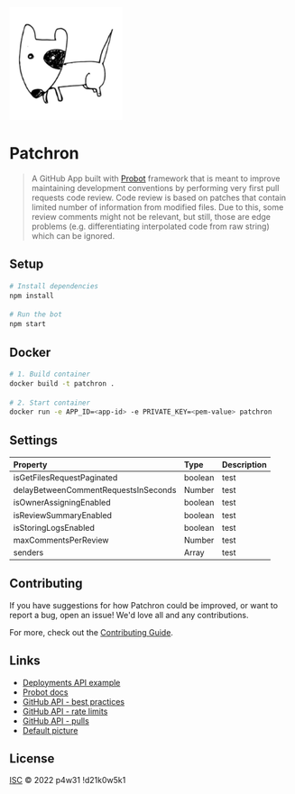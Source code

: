 <img src="https://github.com/trolit/Patchron/blob/master/picture.jpg" alt="Bot default avatar" height="200"/>

# Patchron

> A GitHub App built with [Probot](https://github.com/probot/probot) framework that is meant to improve maintaining development conventions by performing very first pull requests code review. Code review is based on patches that contain limited number of information from modified files. Due to this, some review comments might not be relevant, but still, those are edge problems (e.g. differentiating interpolated code from raw string) which can be ignored.

## Setup

```sh
# Install dependencies
npm install

# Run the bot
npm start
```

## Docker

```sh
# 1. Build container
docker build -t patchron .

# 2. Start container
docker run -e APP_ID=<app-id> -e PRIVATE_KEY=<pem-value> patchron
```

## Settings

| Property                             | Type          | Description |
| :----------------------------------- | :------------ | :---------- |
| isGetFilesRequestPaginated           | boolean       | test        |
| delayBetweenCommentRequestsInSeconds | Number        | test        |
| isOwnerAssigningEnabled              | boolean       | test        |
| isReviewSummaryEnabled               | boolean       | test        |
| isStoringLogsEnabled                 | boolean       | test        |
| maxCommentsPerReview                 | Number        | test        |
| senders                              | Array<string> | test        |

## Contributing

If you have suggestions for how Patchron could be improved, or want to report a bug, open an issue! We'd love all and any contributions.

For more, check out the [Contributing Guide](CONTRIBUTING.md).

## Links

-   [Deployments API example](https://developer.github.com/v3/repos/deployments/)
-   [Probot docs](https://probot.github.io/docs/)
-   [GitHub API - best practices](https://docs.github.com/en/rest/guides/best-practices-for-integrators)
-   [GitHub API - rate limits](https://docs.github.com/en/developers/apps/building-github-apps/rate-limits-for-github-apps)
-   [GitHub API - pulls](https://docs.github.com/en/rest/reference/pulls)
-   [Default picture](https://pixabay.com/vectors/dog-pet-hound-black-eye-animal-151123/)

## License

[ISC](LICENSE) © 2022 p4w31 !d21k0w5k1
